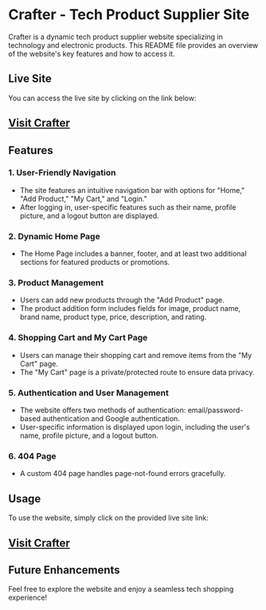 # Crafter - Tech Product Supplier Site

Crafter is a dynamic tech product supplier website specializing in technology and electronic products. This README file provides an overview of the website's key features and how to access it.

## Live Site

You can access the live site by clicking on the link below:

## [Visit Crafter](https://crafter-48764.web.app/)

## Features

### 1. User-Friendly Navigation

- The site features an intuitive navigation bar with options for "Home," "Add Product," "My Cart," and "Login."
- After logging in, user-specific features such as their name, profile picture, and a logout button are displayed.

### 2. Dynamic Home Page

- The Home Page includes a banner, footer, and at least two additional sections for featured products or promotions.

### 3. Product Management

- Users can add new products through the "Add Product" page.
- The product addition form includes fields for image, product name, brand name, product type, price, description, and rating.

### 4. Shopping Cart and My Cart Page

- Users can manage their shopping cart and remove items from the "My Cart" page.
- The "My Cart" page is a private/protected route to ensure data privacy.

### 5. Authentication and User Management

- The website offers two methods of authentication: email/password-based authentication and Google authentication.
- User-specific information is displayed upon login, including the user's name, profile picture, and a logout button.

### 6. 404 Page

- A custom 404 page handles page-not-found errors gracefully.

## Usage

To use the website, simply click on the provided live site link:

## [Visit Crafter](https://crafter-48764.web.app/)

## Future Enhancements

Feel free to explore the website and enjoy a seamless tech shopping experience!
